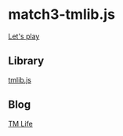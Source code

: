 match3-tmlib.js
===============

[Let's play](http://phi1618.github.com/match3-tmlib.js/)


## Library

[tmlib.js](https://github.com/phi1618/tmlib.js)

## Blog

[TM Life](http://tmlife.net/programming/javascript/javascript-lib-tmlib-js-open-with-10-sample.html)